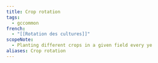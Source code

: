 ```yaml
---
title: Crop rotation
tags:
  - gccommon
french:
  - "[[Rotation des cultures]]"
scopeNote:
  - Planting different crops in a given field every ye
aliases: Crop rotation
---
```

